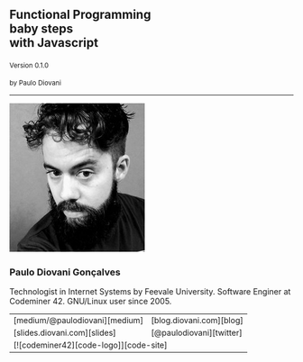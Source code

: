 <!-- .slide: data-background="img/baby-steps.png" data-background-opacity=".4" data-background-size="contain" -->

## Functional Programming<br>baby steps<br>with Javascript

<small>Version 0.1.0</small>

<small>by Paulo Diovani</small>

----

![avatar][avatar] <!-- .element: class="avatar" -->

### <i class="fa fa-user"></i> Paulo Diovani Gonçalves

Technologist in Internet Systems by Feevale University.
Software Enginer at Codeminer 42.
GNU/Linux user since 2005.

<table>
  <tr>
    <td>[medium/@paulodiovani][medium]</td>
    <td>[blog.diovani.com][blog]</td></tr>
  <tr>
    <td>[slides.diovani.com][slides]</td>
    <td>[@paulodiovani][twitter]</td>
  </tr>
  <tr>
    <td colspan="2" class="align-center">
      [![codeminer42][code-logo]][code-site] <!-- .element: class="no-border no-background" -->
    </td>
  </tr>
</table>

[avatar]: img/avatar.jpg
[medium]: http://medium.com/@paulodiovani
[blog]: http://blog.diovani.com
[slides]: http://slides.diovani.com
[twitter]: http://twitter.com/paulodiovani
[code-logo]: img/codeminer42.png
[code-site]: http://codeminer42.com/
